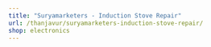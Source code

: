 ```yaml
---
title: "Suryamarketers - Induction Stove Repair"
url: /thanjavur/suryamarketers-induction-stove-repair/
shop: electronics
---
```

